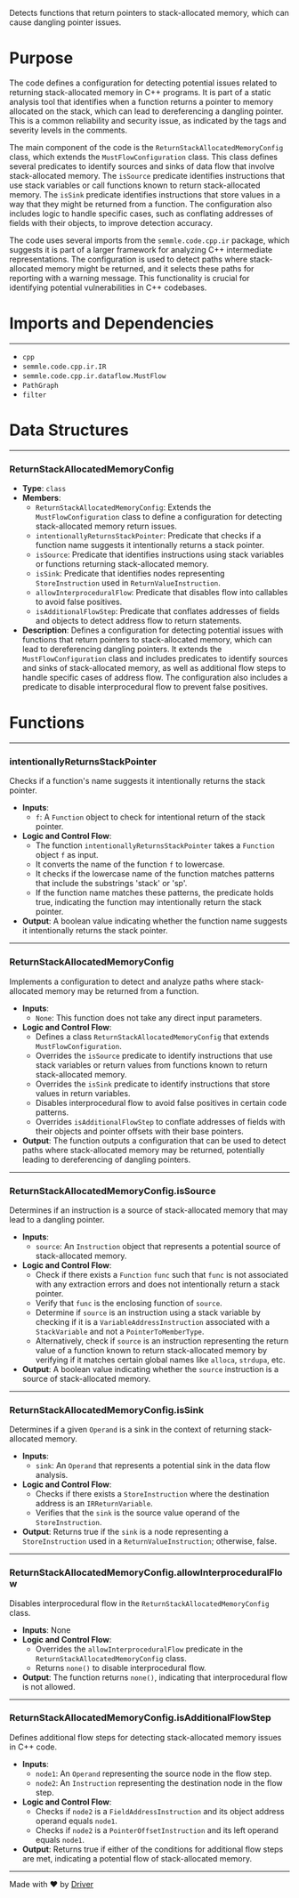 <!--------------------------------------------------------------------------------->
<!-- IMPORTANT: This file is auto-generated by Driver (https://driver.ai). -------->
<!-- Manual edits may be overwritten on future commits. --------------------------->
<!--------------------------------------------------------------------------------->

Detects functions that return pointers to stack-allocated memory, which can cause dangling pointer issues.

# Purpose
The code defines a configuration for detecting potential issues related to returning stack-allocated memory in C++ programs. It is part of a static analysis tool that identifies when a function returns a pointer to memory allocated on the stack, which can lead to dereferencing a dangling pointer. This is a common reliability and security issue, as indicated by the tags and severity levels in the comments.

The main component of the code is the `ReturnStackAllocatedMemoryConfig` class, which extends the `MustFlowConfiguration` class. This class defines several predicates to identify sources and sinks of data flow that involve stack-allocated memory. The `isSource` predicate identifies instructions that use stack variables or call functions known to return stack-allocated memory. The `isSink` predicate identifies instructions that store values in a way that they might be returned from a function. The configuration also includes logic to handle specific cases, such as conflating addresses of fields with their objects, to improve detection accuracy.

The code uses several imports from the `semmle.code.cpp.ir` package, which suggests it is part of a larger framework for analyzing C++ intermediate representations. The configuration is used to detect paths where stack-allocated memory might be returned, and it selects these paths for reporting with a warning message. This functionality is crucial for identifying potential vulnerabilities in C++ codebases.
# Imports and Dependencies

---
- `cpp`
- `semmle.code.cpp.ir.IR`
- `semmle.code.cpp.ir.dataflow.MustFlow`
- `PathGraph`
- `filter`


# Data Structures

---
### ReturnStackAllocatedMemoryConfig
- **Type**: ``class``
- **Members**:
    - ``ReturnStackAllocatedMemoryConfig``: Extends the `MustFlowConfiguration` class to define a configuration for detecting stack-allocated memory return issues.
    - ``intentionallyReturnsStackPointer``: Predicate that checks if a function name suggests it intentionally returns a stack pointer.
    - ``isSource``: Predicate that identifies instructions using stack variables or functions returning stack-allocated memory.
    - ``isSink``: Predicate that identifies nodes representing `StoreInstruction` used in `ReturnValueInstruction`.
    - ``allowInterproceduralFlow``: Predicate that disables flow into callables to avoid false positives.
    - ``isAdditionalFlowStep``: Predicate that conflates addresses of fields and objects to detect address flow to return statements.
- **Description**: Defines a configuration for detecting potential issues with functions that return pointers to stack-allocated memory, which can lead to dereferencing dangling pointers. It extends the `MustFlowConfiguration` class and includes predicates to identify sources and sinks of stack-allocated memory, as well as additional flow steps to handle specific cases of address flow. The configuration also includes a predicate to disable interprocedural flow to prevent false positives.


# Functions

---
### intentionallyReturnsStackPointer
Checks if a function's name suggests it intentionally returns the stack pointer.
- **Inputs**:
    - ``f``: A `Function` object to check for intentional return of the stack pointer.
- **Logic and Control Flow**:
    - The function `intentionallyReturnsStackPointer` takes a `Function` object `f` as input.
    - It converts the name of the function `f` to lowercase.
    - It checks if the lowercase name of the function matches patterns that include the substrings 'stack' or 'sp'.
    - If the function name matches these patterns, the predicate holds true, indicating the function may intentionally return the stack pointer.
- **Output**: A boolean value indicating whether the function name suggests it intentionally returns the stack pointer.


---
### ReturnStackAllocatedMemoryConfig
Implements a configuration to detect and analyze paths where stack-allocated memory may be returned from a function.
- **Inputs**:
    - `None`: This function does not take any direct input parameters.
- **Logic and Control Flow**:
    - Defines a class `ReturnStackAllocatedMemoryConfig` that extends `MustFlowConfiguration`.
    - Overrides the `isSource` predicate to identify instructions that use stack variables or return values from functions known to return stack-allocated memory.
    - Overrides the `isSink` predicate to identify instructions that store values in return variables.
    - Disables interprocedural flow to avoid false positives in certain code patterns.
    - Overrides `isAdditionalFlowStep` to conflate addresses of fields with their objects and pointer offsets with their base pointers.
- **Output**: The function outputs a configuration that can be used to detect paths where stack-allocated memory may be returned, potentially leading to dereferencing of dangling pointers.


---
### ReturnStackAllocatedMemoryConfig\.isSource
Determines if an instruction is a source of stack-allocated memory that may lead to a dangling pointer.
- **Inputs**:
    - ``source``: An `Instruction` object that represents a potential source of stack-allocated memory.
- **Logic and Control Flow**:
    - Check if there exists a `Function` `func` such that `func` is not associated with any extraction errors and does not intentionally return a stack pointer.
    - Verify that `func` is the enclosing function of `source`.
    - Determine if `source` is an instruction using a stack variable by checking if it is a `VariableAddressInstruction` associated with a `StackVariable` and not a `PointerToMemberType`.
    - Alternatively, check if `source` is an instruction representing the return value of a function known to return stack-allocated memory by verifying if it matches certain global names like `alloca`, `strdupa`, etc.
- **Output**: A boolean value indicating whether the `source` instruction is a source of stack-allocated memory.


---
### ReturnStackAllocatedMemoryConfig\.isSink
Determines if a given `Operand` is a sink in the context of returning stack-allocated memory.
- **Inputs**:
    - `sink`: An `Operand` that represents a potential sink in the data flow analysis.
- **Logic and Control Flow**:
    - Checks if there exists a `StoreInstruction` where the destination address is an `IRReturnVariable`.
    - Verifies that the `sink` is the source value operand of the `StoreInstruction`.
- **Output**: Returns true if the `sink` is a node representing a `StoreInstruction` used in a `ReturnValueInstruction`; otherwise, false.


---
### ReturnStackAllocatedMemoryConfig\.allowInterproceduralFlow
Disables interprocedural flow in the `ReturnStackAllocatedMemoryConfig` class.
- **Inputs**: None
- **Logic and Control Flow**:
    - Overrides the `allowInterproceduralFlow` predicate in the `ReturnStackAllocatedMemoryConfig` class.
    - Returns `none()` to disable interprocedural flow.
- **Output**: The function returns `none()`, indicating that interprocedural flow is not allowed.


---
### ReturnStackAllocatedMemoryConfig\.isAdditionalFlowStep
Defines additional flow steps for detecting stack-allocated memory issues in C++ code.
- **Inputs**:
    - ``node1``: An `Operand` representing the source node in the flow step.
    - ``node2``: An `Instruction` representing the destination node in the flow step.
- **Logic and Control Flow**:
    - Checks if `node2` is a `FieldAddressInstruction` and its object address operand equals `node1`.
    - Checks if `node2` is a `PointerOffsetInstruction` and its left operand equals `node1`.
- **Output**: Returns true if either of the conditions for additional flow steps are met, indicating a potential flow of stack-allocated memory.



---
Made with ❤️ by [Driver](https://www.driver.ai/)
